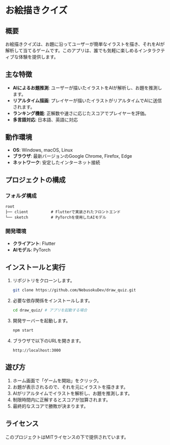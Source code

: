 # お絵描きクイズ

## 概要
お絵描きクイズは、お題に沿ってユーザーが簡単なイラストを描き、それをAIが解析して当てるゲームです。このアプリは、誰でも気軽に楽しめるインタラクティブな体験を提供します。

## 主な特徴
- **AIによるお題推測**: ユーザーが描いたイラストをAIが解析し、お題を推測します。
- **リアルタイム描画**: プレイヤーが描いたイラストがリアルタイムでAIに送信されます。
- **ランキング機能**: 正解数や速さに応じたスコアでプレイヤーを評価。
- **多言語対応**: 日本語、英語に対応

## 動作環境
- **OS**: Windows, macOS, Linux
- **ブラウザ**: 最新バージョンのGoogle Chrome, Firefox, Edge
- **ネットワーク**: 安定したインターネット接続
## プロジェクトの構成
### フォルダ構成
```
root
├── client          # Flutterで実装されたフロントエンド
└── sketch          # PyTorchを使用したAIモデル
```

### 開発環境
- **クライアント**: Flutter
- **AIモデル**: PyTorch

## インストールと実行
1. リポジトリをクローンします。
   ```bash
   git clone https://github.com/NebusokuDev/draw_quiz.git
   
   ```
2. 必要な依存関係をインストールします。
   ```bash
   cd draw_quiz/ # アプリを起動する場合
   
   ```
3. 開発サーバーを起動します。
   ```bash
   npm start
   ```
4. ブラウザで以下のURLを開きます。
   ```
   http://localhost:3000
   ```

## 遊び方
1. ホーム画面で「ゲームを開始」をクリック。
2. お題が表示されるので、それを元にイラストを描きます。
3. AIがリアルタイムでイラストを解析し、お題を推測します。
4. 制限時間内に正解するとスコアが加算されます。
5. 最終的なスコアで勝敗が決まります。



## ライセンス
このプロジェクトはMITライセンスの下で提供されています。

